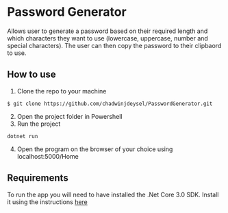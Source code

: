 # Password Generator
Allows user to generate a password based on their required length and which characters they want to use (lowercase, uppercase, number and special characters). The user can then copy the password to their clipbaord to use.

## How to use
1. Clone the repo to your machine
```
$ git clone https://github.com/chadwinjdeysel/PasswordGenerator.git
```
2. Open the project folder in Powershell
3. Run the project
```
dotnet run
```
4. Open the program on the browser of your choice using localhost:5000/Home

## Requirements
To run the app you will need to have installed the .Net Core 3.0 SDK. Install it using the instructions [here](https://dotnet.microsoft.com/download/dotnet-core/3.0) 


